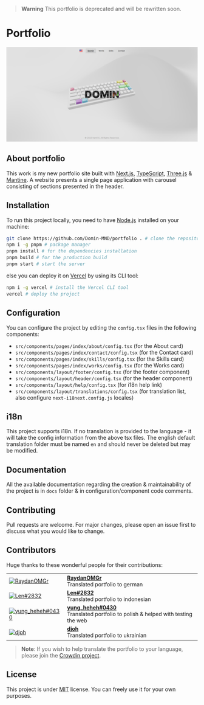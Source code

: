 > **Warning**
> This portfolio is deprecated and will be rewritten soon.

# Portfolio

![Portfolio Screenshot](/public/works/portfolio.png)

## About portfolio

This work is my new portfolio site built with [Next.js](https://nextjs.org/), [TypeScript](https://www.typescriptlang.org/), [Three.js](https://threejs.org/) & [Mantine](https://mantine.dev/). A website presents a single page application with carousel consisting of sections presented in the header.

## Installation

To run this project locally, you need to have [Node.js](https://nodejs.org/en/) installed on your machine:

```bash
git clone https://github.com/Domin-MND/portfolio . # clone the repository into the current directory
npm i -g pnpm # package manager
pnpm install # for the dependencies installation
pnpm build # for the production build
pnpm start # start the server
```

else you can deploy it on [Vercel](https://vercel.com/) by using its CLI tool:

```bash
npm i -g vercel # install the Vercel CLI tool
vercel # deploy the project
```

## Configuration

You can configure the project by editing the `config.tsx` files in the following components:

- `src/components/pages/index/about/config.tsx` (for the About card)
- `src/components/pages/index/contact/config.tsx` (for the Contact card)
- `src/components/pages/index/skills/config.tsx` (for the Skills card)
- `src/components/pages/index/works/config.tsx` (for the Works card)
- `src/components/layout/footer/config.tsx` (for the footer component)
- `src/components/layout/header/config.tsx` (for the header component)
- `src/components/layout/help/config.tsx` (for i18n help link)
- `src/components/layout/translations/config.tsx` (for translation list, also configure `next-i18next.config.js` locales)

## i18n

This project supports i18n. If no translation is provided to the language - it will take the config information from the above tsx files. The english default translation folder must be named `en` and should never be deleted but may be modified.

## Documentation

All the available documentation regarding the creation & maintainability of the project is in `docs` folder & in configuration/component code comments.

## Contributing

Pull requests are welcome. For major changes, please open an issue first to discuss what you would like to change.

## Contributors

Huge thanks to these wonderful people for their contributions:

<table>
  <tbody>
    <tr>
      <td>
        <a href="https://github.com/RaydanOMGr">
          <img alt="RaydanOMGr" src="https://avatars.githubusercontent.com/u/73817645" width="64" />
        </a>
      </td>
      <td>
        <a href="https://github.com/RaydanOMGr">
          <strong>RaydanOMGr</strong><br />
        </a>
        Translated portfolio to german
      </td>
    </tr>
    <tr>
      <td>
        <a href="https://discordapp.com/users/929046591657086986">
          <img alt="Len#2832" src="https://cdn.discordapp.com/attachments/947837208474288158/1073596324311728148/IMG_20230210_212820.jpg" width="64" />
        </a>
      </td>
      <td>
        <a href="https://discordapp.com/users/929046591657086986">
          <strong>Len#2832</strong><br />
        </a>
        Translated portfolio to indonesian
      </td>
    </tr>
    <tr>
      <td>
        <a href="https://discordapp.com/users/667677528218927105">
          <img alt="yung_heheh#0430" src="https://cdn.discordapp.com/avatars/667677528218927105/539e93675ad7226fe2099b7ae593ea9b.png" width="64" />
        </a>
      </td>
      <td>
        <a href="https://discordapp.com/users/667677528218927105">
          <strong>yung_heheh#0430</strong><br />
        </a>
        Translated portfolio to polish & helped with testing the web
      </td>
    </tr>
    <tr>
      <td>
        <a href="https://discord.gg/AaS4dwVHyA">
          <img alt="djoh" src="https://avatars.githubusercontent.com/u/68508885" width="64" />
        </a>
      </td>
      <td>
        <a href="https://discord.gg/AaS4dwVHyA">
          <strong>djoh</strong><br />
        </a>
        Translated portfolio to ukrainian
      </td>
    </tr>
  </tbody>
</table>

> **Note**: If you wish to help translate the portfolio to your language, please join the [Crowdin project](https://crowdin.com/project/domins-portfolio).

## License

This project is under [MIT](https://choosealicense.com/licenses/mit/) license. You can freely use it for your own purposes.
